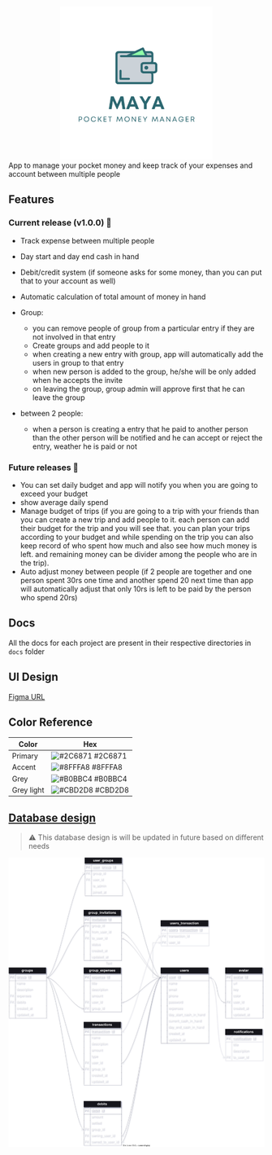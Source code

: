 <div align="center">
<img alt="logo" height="300" width="300" src="./logos/full.svg" />
</div>
App to manage your pocket money and keep track of your expenses and account between multiple people

## Features

### Current release (v1.0.0) 🏃

- Track expense between multiple people
- Day start and day end cash in hand
- Debit/credit system (if someone asks for some money, than you can put that to your account as well)
- Automatic calculation of total amount of money in hand

- Group:
  - you can remove people of group from a particular entry if they are not involved in that entry
  - Create groups and add people to it
  - when creating a new entry with group, app will automatically add the users in group to that entry
  - when new person is added to the group, he/she will be only added when he accepts the invite
  - on leaving the group, group admin will approve first that he can leave the group
- between 2 people:
  - when a person is creating a entry that he paid to another person than the other person will be notified and he can accept or reject the entry, weather he is paid or not

### Future releases 🚀

- You can set daily budget and app will notify you when you are going to exceed your budget
- show average daily spend
- Manage budget of trips
  (if you are going to a trip with your friends than you can create a new trip and add people to it.
  each person can add their budget for the trip and you will see that. you can plan your trips according to your budget and while spending on the trip you can also keep record of who spent how much and also see how much money is left. and remaining money can be divider among the people who are in the trip).
- Auto adjust money between people (if 2 people are together and one person spent 30rs one time and another spend 20 next time than app will automatically adjust that only 10rs is left to be paid by the person who spend 20rs)

## Docs

All the docs for each project are present in their respective directories in `docs` folder

## UI Design

[Figma URL](https://www.figma.com/file/ojtvKg3GqfcWxfQh8CPBFO/Maya?type=design&t=YiQRFjTrCGUL18Ic-1)

## Color Reference

| Color      | Hex                                                              |
| ---------- | ---------------------------------------------------------------- |
| Primary    | ![#2C6871](https://via.placeholder.com/10/2C6871?text=+) #2C6871 |
| Accent     | ![#8FFFA8](https://via.placeholder.com/10/8FFFA8?text=+) #8FFFA8 |
| Grey       | ![#B0BBC4](https://via.placeholder.com/10/B0BBC4?text=+) #B0BBC4 |
| Grey light | ![#CBD2D8](https://via.placeholder.com/10/CBD2D8?text=+) #CBD2D8 |

## [Database design](https://tinyurl.com/c8atz2zm)

> :warning:
> This database design is will be updated in future based on different needs

![db design](server/docs/db/db-design.svg)
